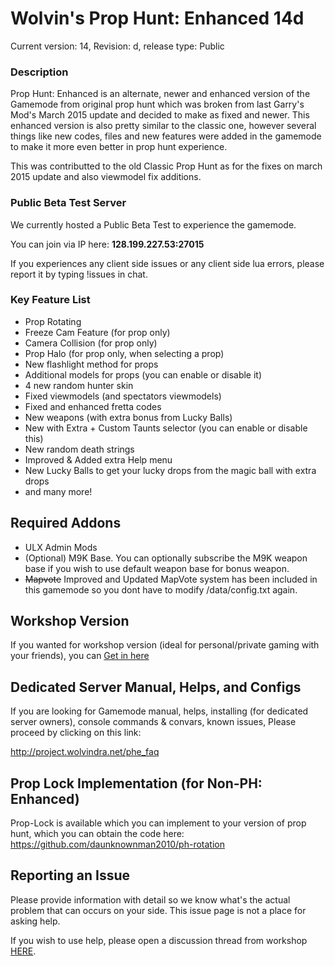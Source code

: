 # Wolvin's Prop Hunt: Enhanced 14d

Current version: 14, Revision: d, release type: Public

### Description
Prop Hunt: Enhanced is an alternate, newer and enhanced version of the Gamemode from original prop hunt which was broken from last Garry's Mod's March 2015 update and decided to make as fixed and newer. This enhanced version is also pretty similar to the classic one, however several things like new codes, files and new features were added in the gamemode to make it
more even better in prop hunt experience.

This was contributted to the old Classic Prop Hunt as for the fixes on march 2015 update and also viewmodel fix additions.

### Public Beta Test Server
We currently hosted a Public Beta Test to experience the gamemode.

You can join via IP here: **128.199.227.53:27015**

If you experiences any client side issues or any client side lua errors, please report it by typing !issues in chat.

### Key Feature List
* Prop Rotating
* Freeze Cam Feature (for prop only)
* Camera Collision (for prop only)
* Prop Halo (for prop only, when selecting a prop)
* New flashlight method for props
* Additional models for props (you can enable or disable it)
* 4 new random hunter skin
* Fixed viewmodels (and spectators viewmodels)
* Fixed and enhanced fretta codes
* New weapons (with extra bonus from Lucky Balls)
* New with Extra + Custom Taunts selector (you can enable or disable this)
* New random death strings
* Improved & Added extra Help menu
* New Lucky Balls to get your lucky drops from the magic ball with extra drops
* and many more!

## Required Addons
* ULX Admin Mods
* (Optional) M9K Base. You can optionally subscribe the M9K weapon base if you wish to use default weapon base for bonus weapon.
* ~~Mapvote~~ Improved and Updated MapVote system has been included in this gamemode so you dont have to modify /data/config.txt again.

## Workshop Version
If you wanted for workshop version (ideal for personal/private gaming with your friends), you can [Get in here](https://steamcommunity.com/sharedfiles/filedetails/?id=417565863)

## Dedicated Server Manual, Helps, and Configs
If you are looking for Gamemode manual, helps, installing (for dedicated server owners), console commands & convars, known issues, Please proceed by clicking on this link:

http://project.wolvindra.net/phe_faq

## Prop Lock Implementation (for Non-PH: Enhanced)
Prop-Lock is available which you can implement to your version of prop hunt, which you can obtain the code here: https://github.com/daunknownman2010/ph-rotation

## Reporting an Issue
Please provide information with detail so we know what's the actual problem that can occurs on your side. This issue page is not a place for asking help.

If you wish to use help, please open a discussion thread from workshop [HERE](http://steamcommunity.com/sharedfiles/filedetails/discussions/417565863).
